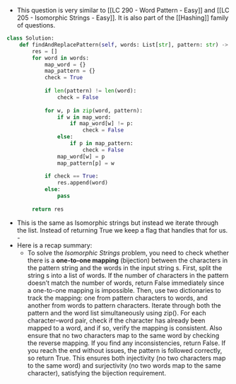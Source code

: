 - This question is very similar to [[LC 290 - Word Pattern - Easy]] and [[LC 205 - Isomorphic Strings - Easy]]. It is also part of the [[Hashing]] family of questions. 

```python
class Solution:
	def findAndReplacePattern(self, words: List[str], pattern: str) -> List[str]:
		res = []
		for word in words:
			map_word = {}
			map_pattern = {}
			check = True
		
			if len(pattern) != len(word):
				check = False
		  
			for w, p in zip(word, pattern):
				if w in map_word:
					if map_word[w] != p:
						check = False
				else:
					if p in map_pattern:
						check = False
				map_word[w] = p
				map_pattern[p] = w
		
			if check == True:
				res.append(word)
			else:
				pass
		
		return res
```

- This is the same as Isomorphic strings but instead we iterate through the list. Instead of returning True we keep a flag that handles that for us. -
- Here is a recap summary: 
	- To solve the _Isomorphic Strings_ problem, you need to check whether there is a **one-to-one mapping** (bijection) between the characters in the pattern string and the words in the input string s. First, split the string s into a list of words. If the number of characters in the pattern doesn’t match the number of words, return False immediately since a one-to-one mapping is impossible. Then, use two dictionaries to track the mapping: one from pattern characters to words, and another from words to pattern characters. Iterate through both the pattern and the word list simultaneously using zip(). For each character–word pair, check if the character has already been mapped to a word, and if so, verify the mapping is consistent. Also ensure that no two characters map to the same word by checking the reverse mapping. If you find any inconsistencies, return False. If you reach the end without issues, the pattern is followed correctly, so return True. This ensures both injectivity (no two characters map to the same word) and surjectivity (no two words map to the same character), satisfying the bijection requirement.